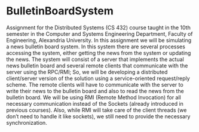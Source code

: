 # BulletinBoardSystem
Assignment for the Distributed Systems (CS 432) course taught in the 10th semester in the Computer and Systems Engineering 
Department, Faculty of Engineering, Alexandria University. 
In this assignment we will be simulating a news bulletin board system. 
In this system there are several processes accessing the system, either getting the news from the system or updating the news. 
The system will consist of a server that implements the actual news bulletin board and several remote clients that communicate 
with the server using the RPC/RMI; So, we will be developing a distributed client/server version of the solution using a 
service-oriented request/reply scheme. The remote clients will have to communicate with the server to write their news to the 
bulletin board and also to read the news from the bulletin board. 
We will be using RMI (Remote Method Invocation) for all necessary communication instead of the Sockets (already introduced in 
previous courses). Also, while RMI will take care of the client threads (we don’t need to handle it like sockets), we still 
need to provide the necessary synchronization. 
